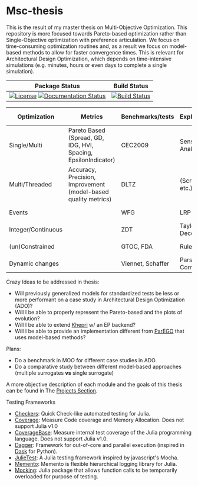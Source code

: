 # Msc-thesis
This is the result of my master thesis on Multi-Objective Optimization. This repository is more focused towards Pareto-based optimization rather than Single-Objective optimization with preference articulation. We focus on time-consuming optimization routines and, as a result we focus on model-based methods to allow for faster convergence times. This is relevant for Architectural Design Optimization, which depends on time-intensive simulations (e.g. minutes, hours or even days to complete a single simulation).

| **Package Status** | **Build Status**  |
|:------------------:|:-----------------:|
| [![License](https://img.shields.io/badge/license-GNU-brightgreen.svg?style=flat)](LICENSE.md) [![Documentation Status](https://img.shields.io/badge/docs-missing-red.svg)]() | [![Build Status](https://travis-ci.com/PastelBelem8/Msc-thesis.svg?token=tFNrx3GDmxzsVPAGpUzX&branch=master)](https://travis-ci.com/PastelBelem8/MscThesis) |

|    Optimization    |    Metrics    |    Benchmarks/tests    |    Explainability    |    Graphical User Interface    |
| ------------------ | ------------- | ---------------------- | -------------------- | ------------------------------ |
| Single/Multi       | Pareto Based (Spread, GD, IDG, HVI, Spacing, EpsilonIndicator) | CEC2009                | Sensitivity Analysis | Constraints Preview            |
| Multi/Threaded     | Accuracy, Precision, Improvement (model-based quality metrics)               | DLTZ                   | (Screening, etc.)    | Feedback of process evolution  |
| Events             |               | WFG                    | LRP                  | Representation of Pareto Front |
| Integer/Continuous |               | ZDT                    | Taylor Decomp ?      | Accessibility                  |
| (un)Constrained    |               | GTOC, FDA              | Rule Based ?         | Variable Importance            |
| Dynamic changes    |               | Viennet, Schaffer      | Parse Comments ?     | Tips for better setup of algs. |


Crazy Ideas to be addressed in thesis:
- Will previously generalized models for standardized tests be less or more performant on a case study in Architectural Design Optimization (ADO)?
- Will I be able to properly represent the Pareto-based and the plots of evolution?
- Will I be able to extend [Khepri](https://github.com/aptmcl/Khepri) w/ an EP backend?
- Will I be able to provide an implementation different from [ParEGO](https://www.cs.bham.ac.uk/~jdk/parego/ParEGO-TR3.pdf) that uses model-based methods?

Plans:
- Do a benchmark in MOO for different case studies in ADO.
- Do a comparative study between different model-based approaches (multiple surrogates __vs__ single surrogate)

A more objective description of each module and the goals of this thesis can be found in The [Projects Section](https://github.com/PastelBelem8/Msc-thesis/projects).


Testing Frameworks
- [Checkers](https://github.com/pkalikman/Checkers.jl): Quick Check-like automated testing for Julia.
- [Coverage](https://github.com/JuliaCI/Coverage.jl): Measure Code coverage and Memory Allocation. Does not support Julia v1.0
- [CoverageBase](https://github.com/JuliaCI/CoverageBase.jl): Measure internal test coverage of the Julia programming language. Does not support Julia v1.0.
- [Dagger](https://github.com/JuliaParallel/Dagger.jl): Framework for out-of-core and parallel execution (inspired in [Dask](http://dask.pydata.org/en/latest/) for Python).
- [JulieTest](https://github.com/arypurnomoz/JulieTest.jl): A Julia testing framework inspired by javascript's Mocha.
- [Memento](https://github.com/invenia/Memento.jl): Memento is flexible hierarchical logging library for Julia.
- [Mocking](https://github.com/invenia/Mocking.jl): Julia package that allows function calls to be temporarily overloaded for purpose of testing.
